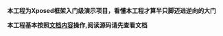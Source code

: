 **本工程为Xposed框架入门级演示项目，看懂本工程才算半只脚迈进逆向的大门**

**本工程基本按照[文档内容](/data/Xposed框架函数的Hook学习.pdf)操作,阅读源码请先查看文档**